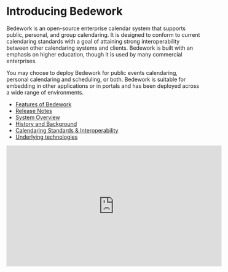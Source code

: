 # Introducing Bedework 

Bedework is an open-source enterprise calendar system that supports public, personal, and group calendaring.  It is designed to conform to current calendaring standards with a goal of attaining strong interoperability between other calendaring systems and clients.   Bedework is built with an emphasis on higher education, though it is used by many commercial enterprises. 

You may choose to deploy Bedework for public events calendaring, personal calendaring and scheduling, or both.  Bedework is suitable for embedding in other applications or in portals and has been deployed across a wide range of environments.


  * [Features of Bedework](features.md)
  * [Release Notes](release-notes.md)
  * [System Overview](system-overview.md)
  * [History and Background](history.md)
  * [Calendaring Standards & Interoperability](
standards.md)
  * [Underlying technologies](technologies.md)

<iframe width="560" height="315" src="https://www.youtube.com/embed/nYZoufGfV6c" frameborder="0" allow="autoplay; encrypted-media" allowfullscreen></iframe>
